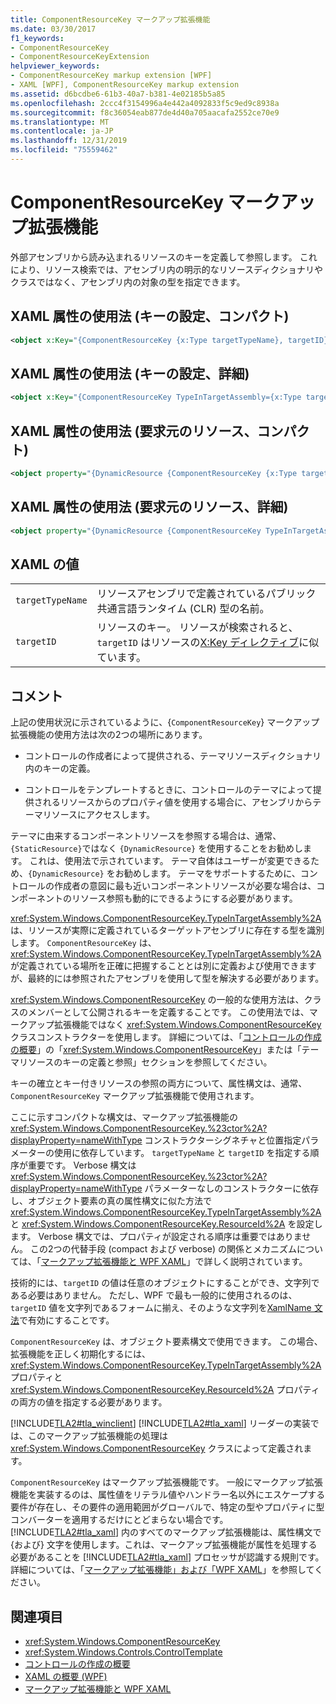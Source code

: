 ```yaml
---
title: ComponentResourceKey マークアップ拡張機能
ms.date: 03/30/2017
f1_keywords:
- ComponentResourceKey
- ComponentResourceKeyExtension
helpviewer_keywords:
- ComponentResourceKey markup extension [WPF]
- XAML [WPF], ComponentResourceKey markup extension
ms.assetid: d6bcdbe6-61b3-40a7-b381-4e02185b5a85
ms.openlocfilehash: 2ccc4f3154996a4e442a4092833f5c9ed9c8938a
ms.sourcegitcommit: f8c36054eab877de4d40a705aacafa2552ce70e9
ms.translationtype: MT
ms.contentlocale: ja-JP
ms.lasthandoff: 12/31/2019
ms.locfileid: "75559462"
---
```

# <a name="componentresourcekey-markup-extension"></a>ComponentResourceKey マークアップ拡張機能
外部アセンブリから読み込まれるリソースのキーを定義して参照します。 これにより、リソース検索では、アセンブリ内の明示的なリソースディクショナリやクラスではなく、アセンブリ内の対象の型を指定できます。  
  
## <a name="xaml-attribute-usage-setting-key-compact"></a>XAML 属性の使用法 (キーの設定、コンパクト)  
  
```xml  
<object x:Key="{ComponentResourceKey {x:Type targetTypeName}, targetID}" .../>  
```  
  
## <a name="xaml-attribute-usage-setting-key-verbose"></a>XAML 属性の使用法 (キーの設定、詳細)  
  
```xml  
<object x:Key="{ComponentResourceKey TypeInTargetAssembly={x:Type targetTypeName}, ResourceID=targetID}" .../>  
```  
  
## <a name="xaml-attribute-usage-requesting-resource-compact"></a>XAML 属性の使用法 (要求元のリソース、コンパクト)  
  
```xml  
<object property="{DynamicResource {ComponentResourceKey {x:Type targetTypeName}, targetID}}" .../>  
```  
  
## <a name="xaml-attribute-usage-requesting-resource-verbose"></a>XAML 属性の使用法 (要求元のリソース、詳細)  
  
```xml  
<object property="{DynamicResource {ComponentResourceKey TypeInTargetAssembly={x:Type targetTypeName}, ResourceID=targetID}}" .../>  
```  
  
## <a name="xaml-values"></a>XAML の値  
  
|||  
|-|-|  
|`targetTypeName`|リソースアセンブリで定義されているパブリック共通言語ランタイム (CLR) 型の名前。|  
|`targetID`|リソースのキー。 リソースが検索されると、`targetID` はリソースの[X:Key ディレクティブ](../../../desktop-wpf/xaml-services/xkey-directive.md)に似ています。|  
  
## <a name="remarks"></a>コメント  
 上記の使用状況に示されているように、{`ComponentResourceKey`} マークアップ拡張機能の使用方法は次の2つの場所にあります。  
  
- コントロールの作成者によって提供される、テーマリソースディクショナリ内のキーの定義。  
  
- コントロールをテンプレートするときに、コントロールのテーマによって提供されるリソースからのプロパティ値を使用する場合に、アセンブリからテーマリソースにアクセスします。  
  
 テーマに由来するコンポーネントリソースを参照する場合は、通常、`{StaticResource}`ではなく `{DynamicResource}` を使用することをお勧めします。 これは、使用法で示されています。 テーマ自体はユーザーが変更できるため、`{DynamicResource}` をお勧めします。 テーマをサポートするために、コントロールの作成者の意図に最も近いコンポーネントリソースが必要な場合は、コンポーネントのリソース参照も動的にできるようにする必要があります。  
  
 <xref:System.Windows.ComponentResourceKey.TypeInTargetAssembly%2A> は、リソースが実際に定義されているターゲットアセンブリに存在する型を識別します。 `ComponentResourceKey` は、<xref:System.Windows.ComponentResourceKey.TypeInTargetAssembly%2A> が定義されている場所を正確に把握することとは別に定義および使用できますが、最終的には参照されたアセンブリを使用して型を解決する必要があります。  
  
 <xref:System.Windows.ComponentResourceKey> の一般的な使用方法は、クラスのメンバーとして公開されるキーを定義することです。 この使用法では、マークアップ拡張機能ではなく <xref:System.Windows.ComponentResourceKey> クラスコンストラクターを使用します。 詳細については、「[コントロールの作成の概要](../controls/control-authoring-overview.md)」の「<xref:System.Windows.ComponentResourceKey>」または「テーマリソースのキーの定義と参照」セクションを参照してください。  
  
 キーの確立とキー付きリソースの参照の両方について、属性構文は、通常、`ComponentResourceKey` マークアップ拡張機能で使用されます。  
  
 ここに示すコンパクトな構文は、マークアップ拡張機能の <xref:System.Windows.ComponentResourceKey.%23ctor%2A?displayProperty=nameWithType> コンストラクターシグネチャと位置指定パラメーターの使用に依存しています。 `targetTypeName` と `targetID` を指定する順序が重要です。 Verbose 構文は <xref:System.Windows.ComponentResourceKey.%23ctor%2A?displayProperty=nameWithType> パラメーターなしのコンストラクターに依存し、オブジェクト要素の真の属性構文に似た方法で <xref:System.Windows.ComponentResourceKey.TypeInTargetAssembly%2A> と <xref:System.Windows.ComponentResourceKey.ResourceId%2A> を設定します。 Verbose 構文では、プロパティが設定される順序は重要ではありません。 この2つの代替手段 (compact および verbose) の関係とメカニズムについては、「[マークアップ拡張機能と WPF XAML](markup-extensions-and-wpf-xaml.md)」で詳しく説明されています。  
  
 技術的には、`targetID` の値は任意のオブジェクトにすることができ、文字列である必要はありません。 ただし、WPF で最も一般的に使用されるのは、`targetID` 値を文字列であるフォームに揃え、そのような文字列を[XamlName 文法](../../../desktop-wpf/xaml-services/xamlname-grammar.md)で有効にすることです。  
  
 `ComponentResourceKey` は、オブジェクト要素構文で使用できます。 この場合、拡張機能を正しく初期化するには、<xref:System.Windows.ComponentResourceKey.TypeInTargetAssembly%2A> プロパティと <xref:System.Windows.ComponentResourceKey.ResourceId%2A> プロパティの両方の値を指定する必要があります。  
  
 [!INCLUDE[TLA2#tla_winclient](../../../../includes/tla2sharptla-winclient-md.md)] [!INCLUDE[TLA2#tla_xaml](../../../../includes/tla2sharptla-xaml-md.md)] リーダーの実装では、このマークアップ拡張機能の処理は <xref:System.Windows.ComponentResourceKey> クラスによって定義されます。  
  
 `ComponentResourceKey` はマークアップ拡張機能です。 一般にマークアップ拡張機能を実装するのは、属性値をリテラル値やハンドラー名以外にエスケープする要件が存在し、その要件の適用範囲がグローバルで、特定の型やプロパティに型コンバーターを適用するだけにとどまらない場合です。 [!INCLUDE[TLA2#tla_xaml](../../../../includes/tla2sharptla-xaml-md.md)] 内のすべてのマークアップ拡張機能は、属性構文で {および} 文字を使用します。これは、マークアップ拡張機能が属性を処理する必要があることを [!INCLUDE[TLA2#tla_xaml](../../../../includes/tla2sharptla-xaml-md.md)] プロセッサが認識する規則です。 詳細については、「[マークアップ拡張機能」および「WPF XAML](markup-extensions-and-wpf-xaml.md)」を参照してください。  
  
## <a name="see-also"></a>関連項目

- <xref:System.Windows.ComponentResourceKey>
- <xref:System.Windows.Controls.ControlTemplate>
- [コントロールの作成の概要](../controls/control-authoring-overview.md)
- [XAML の概要 (WPF)](../../../desktop-wpf/fundamentals/xaml.md)
- [マークアップ拡張機能と WPF XAML](markup-extensions-and-wpf-xaml.md)

